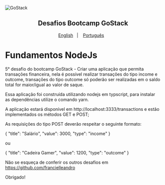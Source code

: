 <img alt="GoStack" src="https://storage.googleapis.com/golden-wind/bootcamp-gostack/header-desafios.png" />
<h2 align="center">
  Desafios Bootcamp GoStack
</h2>

<p align="center">
  <a href="README.en.md">English</a>&nbsp;&nbsp;&nbsp;|&nbsp;&nbsp;&nbsp;
  <a href="README.md">Português</a>&nbsp;&nbsp;&nbsp;
</p>


# Fundamentos NodeJs


5° desafio do bootcamp GoStack - Criar uma aplicação que permita transações financeira, nela é possível realizar transações do tipo income e outcome, transações do tipo outcome só poderão ser realizadas em o saldo total for maior/igual ao valor de saque.

Essa aplicação foi construída utilizando nodejs em typscript, para instalar as dependências utilize o comando yarn.

A aplicação estará disponível em http://localhost:3333/transactions e estão implementados os métodos GET e POST;

As requisições do tipo POST deverão respeitar o seguinte formato:

{
"title": "Salário",
"value": 3000,
"type": "income"
}

ou 

{
"title": "Cadeira Gamer",
"value": 1200,
"type": "outcome"
}

Não se esqueça de conferir os outros desafios em https://github.com/francielleandro

Obrigado!
